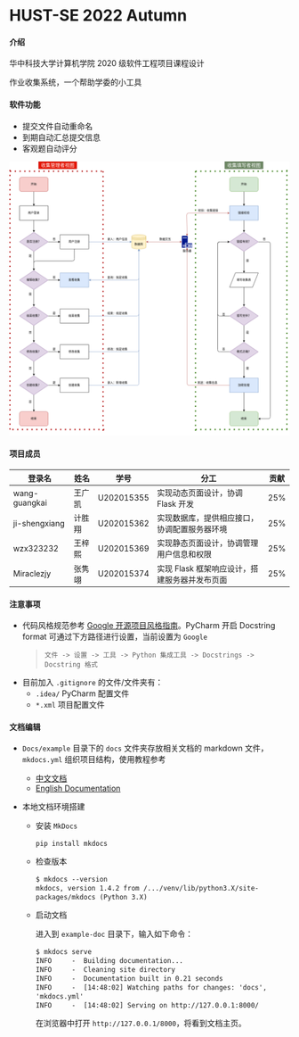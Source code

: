 # HUST-SE 2022 Autumn

#### 介绍

华中科技大学计算机学院 2020 级软件工程项目课程设计

作业收集系统，一个帮助学委的小工具

#### 软件功能

- 提交文件自动重命名
- 到期自动汇总提交信息
- 客观题自动评分

![软件流程图](./Docs/images/软件流程示意图.png)

#### 项目成员

| 登录名        | 姓名   | 学号       | 分工                                          | 贡献 |
| ------------- | ------ | ---------- | --------------------------------------------- | ---- |
| wang-guangkai | 王广凯 | U202015355 | 实现动态页面设计，协调 Flask 开发             | 25%  |
| ji-shengxiang | 计胜翔 | U202015362 | 实现数据库，提供相应接口，协调配置服务器环境  | 25%  |
| wzx323232     | 王梓熙 | U202015369 | 实现静态页面设计，协调管理用户信息和权限      | 25%  |
| Miraclezjy    | 张隽翊 | U202015374 | 实现 Flask 框架响应设计，搭建服务器并发布页面 | 25%  |

#### 注意事项

- 代码风格规范参考 [Google 开源项目风格指南](https://zh-google-styleguide.readthedocs.io/en/latest/google-python-styleguide/contents/)。PyCharm 开启 Docstring format 可通过下方路径进行设置，当前设置为 `Google`
  > `文件 -> 设置 -> 工具 -> Python 集成工具 -> Docstrings -> Docstring 格式`
- 目前加入 `.gitignore` 的文件/文件夹有：
  - `.idea/` PyCharm 配置文件
  - `*.xml` 项目配置文件

#### 文档编辑

- `Docs/example` 目录下的 `docs` 文件夹存放相关文档的 markdown 文件，`mkdocs.yml` 组织项目结构，使用教程参考
  - [中文文档](https://mkdocs.zimoapps.com/)
  - [English Documentation](https://www.mkdocs.org/)
- 本地文档环境搭建

  - 安装 `MkDocs`

    ```
    pip install mkdocs
    ```

  - 检查版本

    ```
    $ mkdocs --version
    mkdocs, version 1.4.2 from /.../venv/lib/python3.X/site-packages/mkdocs (Python 3.X)
    ```

  - 启动文档

    进入到 `example-doc` 目录下，输入如下命令：

    ```
    $ mkdocs serve
    INFO     -  Building documentation...
    INFO     -  Cleaning site directory
    INFO     -  Documentation built in 0.21 seconds
    INFO     -  [14:48:02] Watching paths for changes: 'docs', 'mkdocs.yml'
    INFO     -  [14:48:02] Serving on http://127.0.0.1:8000/
    ```

    在浏览器中打开 `http://127.0.0.1/8000`，将看到文档主页。
